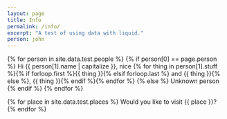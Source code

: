 ```yaml
---
layout: page
title: Info
permalink: /info/
excerpt: "A test of using data with liquid."
person: john
---
```


{% for person in site.data.test.people %}
  {% if person[0] == page.person %}
  Hi {{ person[1].name | capitalize }}, nice {% for thing in person[1].stuff %}{% if forloop.first %}{{ thing }}{% elsif forloop.last %} and {{ thing }}{% else %}, {{ thing }}{% endif %}{% endfor %}
  {% else %}
  Unknown person
  {% endif %}
{% endfor %}

{% for place in site.data.test.places %}
  Would you like to visit {{ place }}?
{% endfor %}
